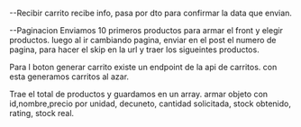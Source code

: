 --Recibir carrito
recibe info, pasa por dto para confirmar la data que envian.

--Paginacion
Enviamos 10 primeros productos para armar el front y elegir productos.
luego al ir cambiando pagina, enviar en el post el numero de pagina, para hacer el skip en la url y traer los sigueintes productos.


Para l boton generar carrito existe un endpoint de la api de carritos. con esta generamos carritos al azar.

Trae el total de productos y guardamos en un array. armar objeto con id,nombre,precio por unidad, decuneto, cantidad solicitada, stock obtenido, rating, stock real.